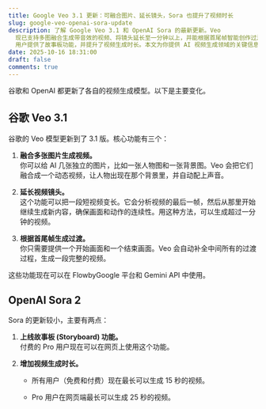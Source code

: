 ```yaml
---
title: Google Veo 3.1 更新：可融合图片、延长镜头，Sora 也提升了视频时长
slug: google-veo-openai-sora-update
description: 了解 Google Veo 3.1 和 OpenAI Sora 的最新更新。Veo
  现已支持多图融合生成带音效的视频、将镜头延长至一分钟以上，并能根据首尾帧智能创作过渡。Sora 则为 Pro
  用户提供了故事板功能，并提升了视频生成时长。本文为你提供 AI 视频生成领域的关键信息。
date: 2025-10-16 18:31:00
draft: false
comments: true
---
```

谷歌和 OpenAI 都更新了各自的视频生成模型。以下是主要变化。

## **谷歌 Veo 3.1**

谷歌的 Veo 模型更新到了 3.1 版。核心功能有三个：

1.  **融合多张图片生成视频。**  
    你可以给 AI 几张独立的图片，比如一张人物图和一张背景图。Veo 会把它们融合成一个动态视频，让人物出现在那个背景里，并自动配上声音。
    
2.  **延长视频镜头。**  
    这个功能可以把一段短视频变长。它会分析视频的最后一帧，然后从那里开始继续生成新内容，确保画面和动作的连续性。用这种方法，可以生成超过一分钟的视频。
    
3.  **根据首尾帧生成过渡。**  
    你只需要提供一个开始画面和一个结束画面。Veo 会自动补全中间所有的过渡过程，生成一段完整的视频。
    

这些功能现在可以在 FlowbyGoogle 平台和 Gemini API 中使用。

## **OpenAI Sora 2**

Sora 的更新较小，主要有两点：

1.  **上线故事板 (Storyboard) 功能。**  
    付费的 Pro 用户现在可以在网页上使用这个功能。
    
2.  **增加视频生成时长。**
    
    *   所有用户（免费和付费）现在最长可以生成 15 秒的视频。
        
    *   Pro 用户在网页端最长可以生成 25 秒的视频。